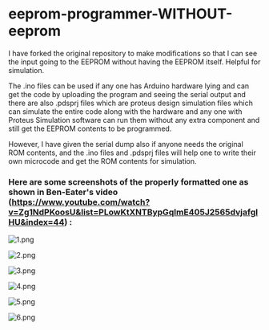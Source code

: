 # eeprom-programmer-WITHOUT-eeprom
I have forked the original repository to make modifications so that I can see the input going to the EEPROM without having the EEPROM itself.
Helpful for simulation.

The .ino files can be used if any one has Arduino hardware lying and can get the code by uploading the program and seeing the serial output and there are also .pdsprj files which are proteus design simulation files which can simulate the entire code along with the hardware and any one with Proteus Simulation software can run them without any extra component and still get the EEPROM contents to be programmed.

However, I have given the serial dump also if anyone needs the original ROM contents, and the .ino files and .pdsprj files will help one to write their own microcode and get the ROM contents for simulation.

### Here are some screenshots of the properly formatted one as shown in Ben-Eater's video (https://www.youtube.com/watch?v=Zg1NdPKoosU&list=PLowKtXNTBypGqImE405J2565dvjafglHU&index=44) : 

![1.png](https://github.com/Subhankar2000/eeprom-programmer-WITHOUT-eeprom/blob/master/blob/1.png?raw=true)

![2.png](https://github.com/Subhankar2000/eeprom-programmer-WITHOUT-eeprom/blob/master/blob/2.png?raw=true)

![3.png](https://github.com/Subhankar2000/eeprom-programmer-WITHOUT-eeprom/blob/master/blob/3.png?raw=true)

![4.png](https://github.com/Subhankar2000/eeprom-programmer-WITHOUT-eeprom/blob/master/blob/4.png?raw=true)

![5.png](https://github.com/Subhankar2000/eeprom-programmer-WITHOUT-eeprom/blob/master/blob/5.png?raw=true)

![6.png](https://github.com/Subhankar2000/eeprom-programmer-WITHOUT-eeprom/blob/master/blob/6.png?raw=true)